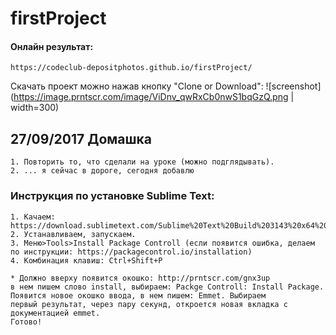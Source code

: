 # firstProject

#### Онлайн результат:
    https://codeclub-depositphotos.github.io/firstProject/

Скачать проект можно нажав кнопку "Clone or Download":
![screenshot](https://image.prntscr.com/image/ViDnv_qwRxCb0nwS1bqGzQ.png | width=300)

## 27/09/2017 Домашка
    1. Повторить то, что сделали на уроке (можно подглядывать).
    2. ... я сейчас в дороге, сегодня добавлю

### Инструкция по установке Sublime Text:
    1. Качаем: https://download.sublimetext.com/Sublime%20Text%20Build%203143%20x64%20Setup.exe
    2. Устанавливаем, запускаем.
    3. Меню>Tools>Install Package Controll (если появится ошибка, делаем по инструкции: https://packagecontrol.io/installation)
    4. Комбинация клавиш: Ctrl+Shift+P

    * Должно вверху появится окошко: http://prntscr.com/gnx3up
    в нем пишем слово install, выбираем: Packge Controll: Install Package. Появится новое окошко ввода, в нем пишем: Emmet. Выбираем            первый результат, через пару секунд, откроется новая вкладка с документацией emmet.
    Готово!